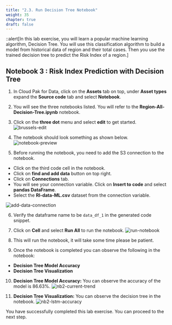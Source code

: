 ```yaml
---
title: "2.3. Run Decision Tree Notebook"
weight: 35
chapter: true
draft: false
---
```


::alert[In this lab exercise, you will learn a popular machine learning algorithm, Decision Tree. You will use this classification algorithm to build a model from historical data of region and their total cases. Then you use the trained decision tree to predict the Risk Index of a region.]

## Notebook 3 : Risk Index Prediction with Decision Tree

1. In Cloud Pak for Data, click on the **Assets** tab on top, under **Asset types** expand the **Source code** tab and select **Notebook**.

1. You will see the three notebooks listed. You will refer to the **Region-All-Decision-Tree.ipynb** notebook.

1. Click on the **three dot** menu and select **edit** to get started.
![brussels-edit](/static/images/50_low_no_code_ml_Lab/edit-nb-3.png?classes=shadow)

1. The notebook should look something as shown below.
![notebook-preview](/static/images/50_low_no_code_ml_Lab/notebook3-preview.png?classes=shadow)

1. Before running the notebook, you need to add the S3 connection to the notebook.
  - Click on the third code cell in the notebook.
  - Click on **find and add data** button on top right.
  - Click on **Connections** tab.
  - You will see your connection variable. Click on **Insert to code** and select **pandas DataFrame**.
  - Select the **RI-data-ML.csv** dataset from the connection variable.

  ![add-data-connection](/static/images/50_low_no_code_ml_Lab/add-data-connection-nb3.gif?classes=shadow)

6. Verify the dataframe name to be `data_df_1` in the generated code snippet.

7. Click on **Cell** and select **Run All** to run the notebook.
![run-notebook](/static/images/50_low_no_code_ml_Lab/notebook3-run-all.png?classes=shadow)

8. This will run the notebook, it will take some time please be patient.

9. Once the notebook is completed you can observe the following in the notebook:
  - **Decision Tree Model Accuracy**
  - **Decision Tree Visualization**

10. **Decision Tree Model Accuracy:** You can observe the accuracy of the model is 86.63%.
![nb2-current-trend](/static/images/50_low_no_code_ml_Lab/dt-accuracy.png?classes=shadow)

11. **Decision Tree Visualization:** You can observe the decision tree in the notebook.
![nb2-lstm-accuracy](/static/images/50_low_no_code_ml_Lab/dt.png?classes=shadow)

You have successfully completed this lab exercise. You can proceed to the next step.
